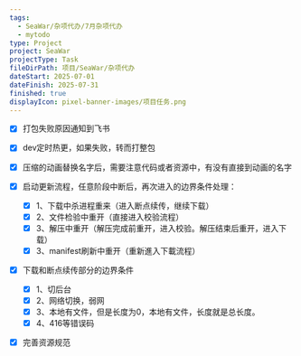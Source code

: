 ```yaml
---
tags:
  - SeaWar/杂项代办/7月杂项代办
  - mytodo
type: Project
project: SeaWar
projectType: Task
fileDirPath: 项目/SeaWar/杂项代办
dateStart: 2025-07-01
dateFinish: 2025-07-31
finished: true
displayIcon: pixel-banner-images/项目任务.png
---
```

- [x] 打包失败原因通知到飞书
- [x] dev定时热更，如果失败，转而打整包
- [x] 压缩的动画替换名字后，需要注意代码或者资源中，有没有直接到动画的名字
- [x] 启动更新流程，任意阶段中断后，再次进入的边界条件处理：
	- [x] 1、下载中杀进程重来（进入断点续传，继续下载）
	- [x] 2、文件检验中重开（直接进入校验流程）
	- [x] 3、解压中重开（解压完成前重开，进入校验。解压结束后重开，进入下载）
	- [x] 3、manifest刷新中重开（重新進入下載流程）
- [x] 下载和断点续传部分的边界条件
	- [x] 1、切后台
	- [x] 2、网络切换，弱网
	- [x] 3、本地有文件，但是长度为0，本地有文件，长度就是总长度。
	- [x] 4、416等错误码
- [x] 完善资源规范


